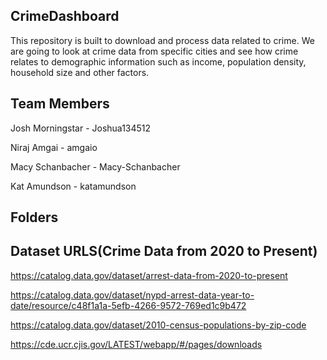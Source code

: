 ## CrimeDashboard
This repository is built to download and process data related to crime. We are going to look at crime data from specific cities
and see how crime relates to demographic information such as income, population density, household size and other factors.

## Team Members
Josh Morningstar
    - Joshua134512

Niraj Amgai
    - amgaio

Macy Schanbacher
    - Macy-Schanbacher
    
Kat Amundson
    - katamundson

## Folders

## Dataset URLS(Crime Data from 2020 to Present)
https://catalog.data.gov/dataset/arrest-data-from-2020-to-present 

https://catalog.data.gov/dataset/nypd-arrest-data-year-to-date/resource/c48f1a1a-5efb-4266-9572-769ed1c9b472 

https://catalog.data.gov/dataset/2010-census-populations-by-zip-code

https://cde.ucr.cjis.gov/LATEST/webapp/#/pages/downloads
